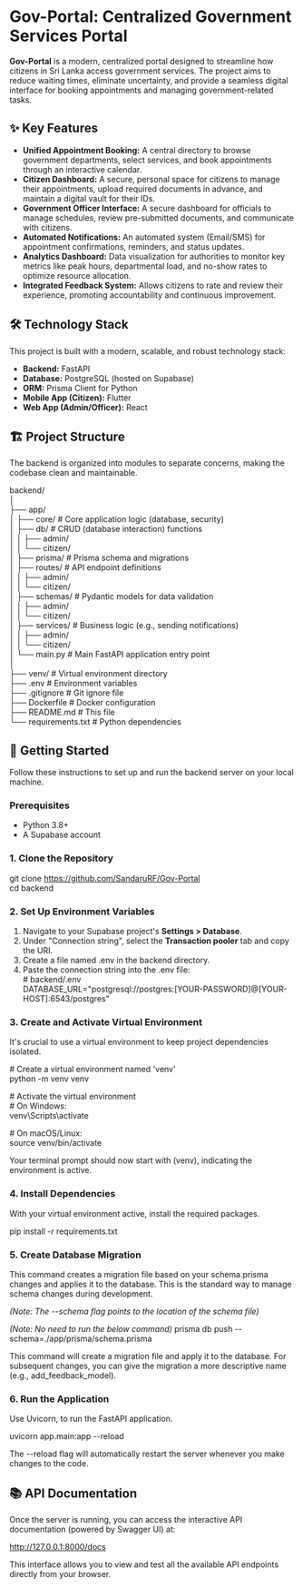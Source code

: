 # **Gov-Portal: Centralized Government Services Portal**

**Gov-Portal** is a modern, centralized portal designed to streamline how citizens in Sri Lanka access government services. The project aims to reduce waiting times, eliminate uncertainty, and provide a seamless digital interface for booking appointments and managing government-related tasks.

## **✨ Key Features**

* **Unified Appointment Booking:** A central directory to browse government departments, select services, and book appointments through an interactive calendar.  
* **Citizen Dashboard:** A secure, personal space for citizens to manage their appointments, upload required documents in advance, and maintain a digital vault for their IDs.  
* **Government Officer Interface:** A secure dashboard for officials to manage schedules, review pre-submitted documents, and communicate with citizens.  
* **Automated Notifications:** An automated system (Email/SMS) for appointment confirmations, reminders, and status updates.  
* **Analytics Dashboard:** Data visualization for authorities to monitor key metrics like peak hours, departmental load, and no-show rates to optimize resource allocation.  
* **Integrated Feedback System:** Allows citizens to rate and review their experience, promoting accountability and continuous improvement.

## **🛠️ Technology Stack**

This project is built with a modern, scalable, and robust technology stack:

* **Backend:** FastAPI  
* **Database:** PostgreSQL (hosted on Supabase)  
* **ORM:** Prisma Client for Python  
* **Mobile App (Citizen):** Flutter
* **Web App (Admin/Officer):** React

## **🏗️ Project Structure**

The backend is organized into modules to separate concerns, making the codebase clean and maintainable.

backend/  
│  
├── app/  
│   ├── core/               \# Core application logic (database, security)  
│   ├── db/                 \# CRUD (database interaction) functions  
│   │   ├── admin/  
│   │   └── citizen/  
│   ├── prisma/             \# Prisma schema and migrations  
│   ├── routes/             \# API endpoint definitions  
│   │   ├── admin/  
│   │   └── citizen/  
│   ├── schemas/            \# Pydantic models for data validation  
│   │   ├── admin/  
│   │   └── citizen/  
│   ├── services/           \# Business logic (e.g., sending notifications)  
│   │   ├── admin/  
│   │   └── citizen/  
│   └── main.py             \# Main FastAPI application entry point  
│  
├── venv/                   \# Virtual environment directory  
├── .env                    \# Environment variables  
├── .gitignore              \# Git ignore file  
├── Dockerfile              \# Docker configuration  
├── README.md               \# This file  
└── requirements.txt        \# Python dependencies

## **🚀 Getting Started**

Follow these instructions to set up and run the backend server on your local machine.

### **Prerequisites**

* Python 3.8+  
* A Supabase account

### **1\. Clone the Repository**

git clone https://github.com/SandaruRF/Gov-Portal  
cd backend

### **2\. Set Up Environment Variables**

1. Navigate to your Supabase project's **Settings \> Database**.  
2. Under "Connection string", select the **Transaction pooler** tab and copy the URI.  
3. Create a file named .env in the backend directory.  
4. Paste the connection string into the .env file:  
   \# backend/.env  
   DATABASE\_URL="postgresql://postgres:\[YOUR-PASSWORD\]@\[YOUR-HOST\]:6543/postgres"

### **3\. Create and Activate Virtual Environment**

It's crucial to use a virtual environment to keep project dependencies isolated.

\# Create a virtual environment named 'venv'  
python \-m venv venv

\# Activate the virtual environment  
\# On Windows:  
venv\\Scripts\\activate

\# On macOS/Linux:  
source venv/bin/activate

Your terminal prompt should now start with (venv), indicating the environment is active.

### **4\. Install Dependencies**

With your virtual environment active, install the required packages.
 
pip install \-r requirements.txt

### **5\. Create Database Migration**

This command creates a migration file based on your schema.prisma changes and applies it to the database. This is the standard way to manage schema changes during development.

*(Note: The \--schema flag points to the location of the schema file)*


*(Note: No need to run the below command)*
prisma db push \--schema=./app/prisma/schema.prisma

This command will create a migration file and apply it to the database. For subsequent changes, you can give the migration a more descriptive name (e.g., add\_feedback\_model).

### **6\. Run the Application**

Use Uvicorn, to run the FastAPI application.

uvicorn app.main:app \--reload

The \--reload flag will automatically restart the server whenever you make changes to the code.

## **📚 API Documentation**

Once the server is running, you can access the interactive API documentation (powered by Swagger UI) at:

http://127.0.0.1:8000/docs

This interface allows you to view and test all the available API endpoints directly from your browser.